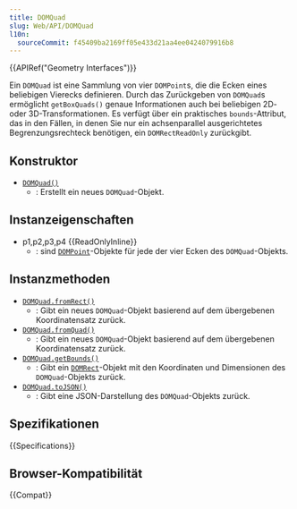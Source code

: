 ```yaml
---
title: DOMQuad
slug: Web/API/DOMQuad
l10n:
  sourceCommit: f45409ba2169ff05e433d21aa4ee0424079916b8
---
```


{{APIRef("Geometry Interfaces")}}

Ein `DOMQuad` ist eine Sammlung von vier `DOMPoint`s, die die Ecken eines beliebigen Vierecks definieren. Durch das Zurückgeben von `DOMQuad`s ermöglicht `getBoxQuads()` genaue Informationen auch bei beliebigen 2D- oder 3D-Transformationen. Es verfügt über ein praktisches `bounds`-Attribut, das in den Fällen, in denen Sie nur ein achsenparallel ausgerichtetes Begrenzungsrechteck benötigen, ein `DOMRectReadOnly` zurückgibt.

## Konstruktor

- [`DOMQuad()`](/de/docs/Web/API/DOMQuad/DOMQuad)
  - : Erstellt ein neues `DOMQuad`-Objekt.

## Instanzeigenschaften

- p1,p2,p3,p4 {{ReadOnlyInline}}
  - : sind [`DOMPoint`](/de/docs/Web/API/DOMPoint)-Objekte für jede der vier Ecken des `DOMQuad`-Objekts.

## Instanzmethoden

- [`DOMQuad.fromRect()`](/de/docs/Web/API/DOMQuad/fromRect)
  - : Gibt ein neues `DOMQuad`-Objekt basierend auf dem übergebenen Koordinatensatz zurück.
- [`DOMQuad.fromQuad()`](/de/docs/Web/API/DOMQuad/fromQuad)
  - : Gibt ein neues `DOMQuad`-Objekt basierend auf dem übergebenen Koordinatensatz zurück.
- [`DOMQuad.getBounds()`](/de/docs/Web/API/DOMQuad/getBounds)
  - : Gibt ein [`DOMRect`](/de/docs/Web/API/DOMRect)-Objekt mit den Koordinaten und Dimensionen des `DOMQuad`-Objekts zurück.
- [`DOMQuad.toJSON()`](/de/docs/Web/API/DOMQuad/toJSON)
  - : Gibt eine JSON-Darstellung des `DOMQuad`-Objekts zurück.

## Spezifikationen

{{Specifications}}

## Browser-Kompatibilität

{{Compat}}
